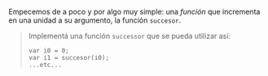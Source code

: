 Empecemos de a poco y por algo muy simple: una _función_ que incrementa en una unidad a su argumento, la función `succesor`.


> Implementá una función `successor` que se pueda utilizar así: 
> 
> ```
>var i0 = 0;
>var i1 = succesor(i0);
>...etc...
>```
